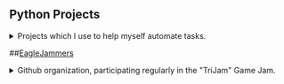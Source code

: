 ## Python Projects

<details><summary> 
Projects which I use to help myself automate tasks.
</summary>

<h3><a href="https://github.com/Clockknight/album-downloader">
ALBUM DOWNLOADER
</a></h3>

<details><summary>
Downloads songs based on information available on <a href="http://Discogs.com">Discogs</a>.
</summary>

</details>


<h3><a href="https://github.com/Clockknight/deckbox-exporter">
DECKBOX EXPORTER
</a></h3>

<details><summary>
Takes a .csv from Deckbox, and updates your TCGPlayer Seller Inventory to match.
</summary>

Was very useful when trying to export your inventory of Magic: The Gathering cards from the Deckbox site to TCGPlayer, if you're looking to sell some of your collection.
</details>

<h3><a href="https://github.com/Clockknight/gui-image-sorter">
GUI IMAGE SORTER
</a></h3>

<details><summary> 
</summary>

</details>

<h3><a href="https://github.com/Clockknight/daily-countdown-timer">
DAILY COUNTDOWN TIMER
</a></h3>

<details><summary> 
Code to be a companion to a Rainmeter extension. Resets the extension's timer daily.
</summary>

Daily Countdown Timer is intended to specifically work with the Rainmeter extension "Magnumizer's Countdown Timer", that will update the date to today, leaving the time untouched.
This program will prompt for a location of the timer settings, if it doesn't already have a location saved. It'll save it by putting it to a .txt file in the same directory as the script.
</details>

<h3><a href="https://github.com/Clockknight/file-raiser">
FILE RAISER
</a></h3>

<details><summary> 
File Raiser will recursively search for any files in a directory and its subdirectories, moving them up to the initial directory. 
</summary>

</details>

</details>

##[EagleJammers](https://github.com/EagleJammers)

<details><summary>
Github organization, participating regularly in the "TriJam" Game Jam. 
</summary>

Prototype source codes are available on the appropriate repositories.

Submissions are available on this <a href="https://ohhm.itch.io/">itch.io</a>. Credit for each game is listed under 
</details>
